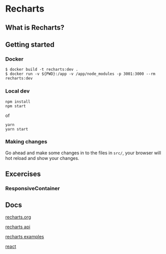 # Recharts

## What is Recharts?

## Getting started

### Docker

```
$ docker build -t recharts:dev .
$ docker run -v ${PWD}:/app -v /app/node_modules -p 3001:3000 --rm recharts:dev
```

### Local dev

```
npm install
npm start
```

of

```
yarn
yarn start
```

### Making changes

Go ahead and make some changes in to the files in `src/`, your browser will hot reload and show your changes.

## Excercises

### ResponsiveContainer

## Docs

[recharts.org](recharts.org)

[recharts api ](http://recharts.org/en-US/api)

[recharts examples](http://recharts.org/en-US/examples)

[react](reactjs.org)
